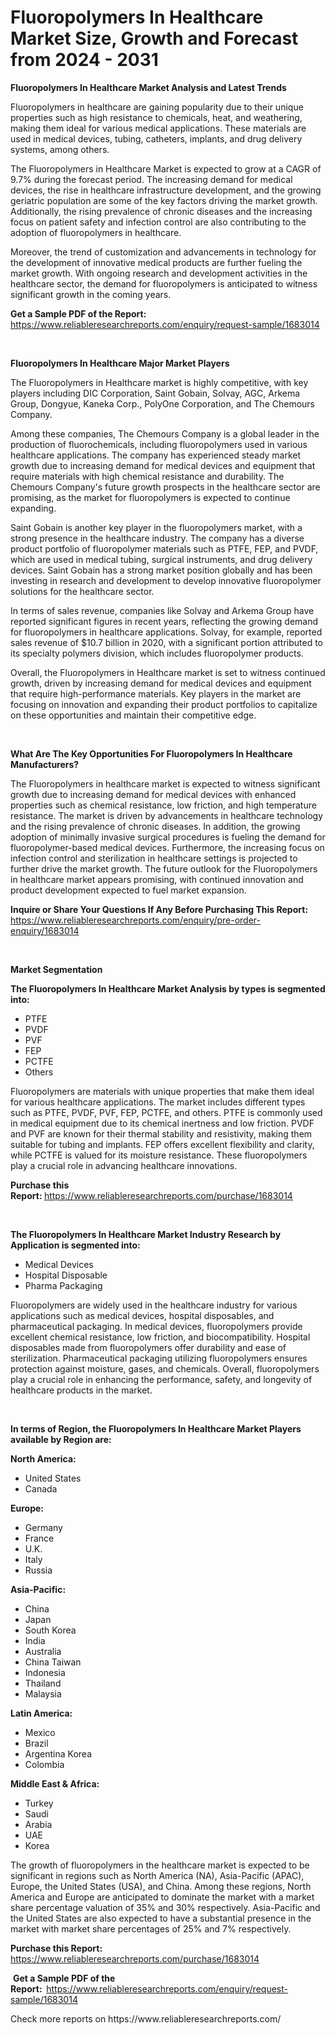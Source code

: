 <p><h1>Fluoropolymers In Healthcare Market Size, Growth and Forecast from 2024 - 2031</h1></p><p><strong>Fluoropolymers In Healthcare Market Analysis and Latest Trends</strong></p>
<p><p>Fluoropolymers in healthcare are gaining popularity due to their unique properties such as high resistance to chemicals, heat, and weathering, making them ideal for various medical applications. These materials are used in medical devices, tubing, catheters, implants, and drug delivery systems, among others.</p><p>The Fluoropolymers in Healthcare Market is expected to grow at a CAGR of 9.7% during the forecast period. The increasing demand for medical devices, the rise in healthcare infrastructure development, and the growing geriatric population are some of the key factors driving the market growth. Additionally, the rising prevalence of chronic diseases and the increasing focus on patient safety and infection control are also contributing to the adoption of fluoropolymers in healthcare.</p><p>Moreover, the trend of customization and advancements in technology for the development of innovative medical products are further fueling the market growth. With ongoing research and development activities in the healthcare sector, the demand for fluoropolymers is anticipated to witness significant growth in the coming years.</p></p>
<p><strong>Get a Sample PDF of the Report:&nbsp;</strong> <a href="https://www.reliableresearchreports.com/enquiry/request-sample/1683014">https://www.reliableresearchreports.com/enquiry/request-sample/1683014</a></p>
<p>&nbsp;</p>
<p><strong>Fluoropolymers In Healthcare Major Market Players</strong></p>
<p><p>The Fluoropolymers in Healthcare market is highly competitive, with key players including DIC Corporation, Saint Gobain, Solvay, AGC, Arkema Group, Dongyue, Kaneka Corp., PolyOne Corporation, and The Chemours Company.</p><p>Among these companies, The Chemours Company is a global leader in the production of fluorochemicals, including fluoropolymers used in various healthcare applications. The company has experienced steady market growth due to increasing demand for medical devices and equipment that require materials with high chemical resistance and durability. The Chemours Company's future growth prospects in the healthcare sector are promising, as the market for fluoropolymers is expected to continue expanding.</p><p>Saint Gobain is another key player in the fluoropolymers market, with a strong presence in the healthcare industry. The company has a diverse product portfolio of fluoropolymer materials such as PTFE, FEP, and PVDF, which are used in medical tubing, surgical instruments, and drug delivery devices. Saint Gobain has a strong market position globally and has been investing in research and development to develop innovative fluoropolymer solutions for the healthcare sector.</p><p>In terms of sales revenue, companies like Solvay and Arkema Group have reported significant figures in recent years, reflecting the growing demand for fluoropolymers in healthcare applications. Solvay, for example, reported sales revenue of $10.7 billion in 2020, with a significant portion attributed to its specialty polymers division, which includes fluoropolymer products.</p><p>Overall, the Fluoropolymers in Healthcare market is set to witness continued growth, driven by increasing demand for medical devices and equipment that require high-performance materials. Key players in the market are focusing on innovation and expanding their product portfolios to capitalize on these opportunities and maintain their competitive edge.</p></p>
<p>&nbsp;</p>
<p><strong>What Are The Key Opportunities For Fluoropolymers In Healthcare Manufacturers?</strong></p>
<p><p>The Fluoropolymers in healthcare market is expected to witness significant growth due to increasing demand for medical devices with enhanced properties such as chemical resistance, low friction, and high temperature resistance. The market is driven by advancements in healthcare technology and the rising prevalence of chronic diseases. In addition, the growing adoption of minimally invasive surgical procedures is fueling the demand for fluoropolymer-based medical devices. Furthermore, the increasing focus on infection control and sterilization in healthcare settings is projected to further drive the market growth. The future outlook for the Fluoropolymers in healthcare market appears promising, with continued innovation and product development expected to fuel market expansion.</p></p>
<p><strong>Inquire or Share Your Questions If Any Before Purchasing This Report:</strong> <a href="https://www.reliableresearchreports.com/enquiry/pre-order-enquiry/1683014">https://www.reliableresearchreports.com/enquiry/pre-order-enquiry/1683014</a></p>
<p>&nbsp;</p>
<p><strong>Market Segmentation</strong></p>
<p><strong>The Fluoropolymers In Healthcare Market Analysis by types is segmented into:</strong></p>
<p><ul><li>PTFE</li><li>PVDF</li><li>PVF</li><li>FEP</li><li>PCTFE</li><li>Others</li></ul></p>
<p><p>Fluoropolymers are materials with unique properties that make them ideal for various healthcare applications. The market includes different types such as PTFE, PVDF, PVF, FEP, PCTFE, and others. PTFE is commonly used in medical equipment due to its chemical inertness and low friction. PVDF and PVF are known for their thermal stability and resistivity, making them suitable for tubing and implants. FEP offers excellent flexibility and clarity, while PCTFE is valued for its moisture resistance. These fluoropolymers play a crucial role in advancing healthcare innovations.</p></p>
<p><strong>Purchase this Report:&nbsp;</strong><a href="https://www.reliableresearchreports.com/purchase/1683014">https://www.reliableresearchreports.com/purchase/1683014</a></p>
<p>&nbsp;</p>
<p><strong>The Fluoropolymers In Healthcare Market Industry Research by Application is segmented into:</strong></p>
<p><ul><li>Medical Devices</li><li>Hospital Disposable</li><li>Pharma Packaging</li></ul></p>
<p><p>Fluoropolymers are widely used in the healthcare industry for various applications such as medical devices, hospital disposables, and pharmaceutical packaging. In medical devices, fluoropolymers provide excellent chemical resistance, low friction, and biocompatibility. Hospital disposables made from fluoropolymers offer durability and ease of sterilization. Pharmaceutical packaging utilizing fluoropolymers ensures protection against moisture, gases, and chemicals. Overall, fluoropolymers play a crucial role in enhancing the performance, safety, and longevity of healthcare products in the market.</p></p>
<p>&nbsp;</p>
<p><strong>In terms of Region, the Fluoropolymers In Healthcare Market Players available by Region are:</strong></p>
<p>
    <p> <strong> North America: </strong>
        <ul>
            <li>United States</li>
            <li>Canada</li>
        </ul>
        </p> 
    <p> <strong> Europe: </strong>
        <ul>
            <li>Germany</li>
            <li>France</li>
            <li>U.K.</li>
            <li>Italy</li>
            <li>Russia</li>
        </ul>
        </p> 
    <p> <strong> Asia-Pacific: </strong>
        <ul>
            <li>China</li>
            <li>Japan</li>
            <li>South Korea</li>
            <li>India</li>
            <li>Australia</li>
            <li>China Taiwan</li>
            <li>Indonesia</li>
            <li>Thailand</li>
            <li>Malaysia</li>
        </ul>
        </p> 
    <p> <strong> Latin America: </strong>
        <ul>
            <li>Mexico</li>
            <li>Brazil</li>
            <li>Argentina Korea</li>
            <li>Colombia</li>
        </ul>
        </p> 
    <p> <strong> Middle East & Africa: </strong>
        <ul>
            <li>Turkey</li>
            <li>Saudi</li>
            <li>Arabia</li>
            <li>UAE</li>
            <li>Korea</li>
        </ul>
    </p>
    </p>
<p><p>The growth of fluoropolymers in the healthcare market is expected to be significant in regions such as North America (NA), Asia-Pacific (APAC), Europe, the United States (USA), and China. Among these regions, North America and Europe are anticipated to dominate the market with a market share percentage valuation of 35% and 30% respectively. Asia-Pacific and the United States are also expected to have a substantial presence in the market with market share percentages of 25% and 7% respectively.</p></p>
<p><strong>Purchase this Report: </strong><a href="https://www.reliableresearchreports.com/purchase/1683014">https://www.reliableresearchreports.com/purchase/1683014</a></p>
<p>&nbsp;<strong>Get a Sample PDF of the Report:&nbsp;&nbsp;</strong><a href="https://www.reliableresearchreports.com/enquiry/request-sample/1683014">https://www.reliableresearchreports.com/enquiry/request-sample/1683014</a></p>
<p><strong></strong></p>
<p>Check more reports on https://www.reliableresearchreports.com/</p>